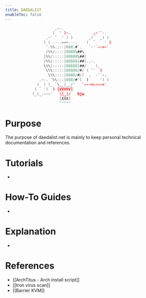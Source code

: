 ```yaml
---
title: DAEDALIST
enableToc: false
---
```


```c
                      ,~-.
                     (  ' )-.          ,~'`-.
                  ,~' `  ' ) )       _(   _) )
                 ( ( .--.===.--.    (  `    ' )
                  `.%%.;::|888.#`.   `-'`~~=~'
                  /%%/::::|8888\##\
                 |%%/:::::|88888\##|
                 |%%|:::::|88888|##|.,-.
                 \%%|:::::|88888|##/    )_
                  \%\:::::|88888/#/ ( `'  )
                   \%\::::|8888/#/(  ,  -'`-.
               ,~-. `%\:::|888/#'(  (     ') )
              (  ) )_ `\__|__/'   `~-~=--~~='
             ( ` ')  ) [VVVVV]
            (_(_.~~~'   \|_|/   hjw
                        [XXX]
                        `"""'
```

# Purpose
The purpose of daedalist.net is mainly to keep personal technical documentation and references.



# Tutorials
- 

# How-To Guides
- 

# Explanation
- 

# References
-  [[ArchTitus - Arch install script]]
-  [[tron virus scan]]
- [[Barrier KVM]]
